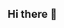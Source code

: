 ## Hi there 👋

<!--
**yeominizzang/yeominizzang** is a ✨ _special_ ✨ repository because its `README.md` (this file) appears on your GitHub profile.
[![Anurag's GitHub stats](https://github-readme-stats.vercel.app/api?username=yeominizzang)](https://github.com/anuraghazra/github-readme-stats)
![Anurag's GitHub stats](https://github-readme-stats.vercel.app/api?username=yeominizzang&hide=contribs,prs)
![Anurag's GitHub stats](https://github-readme-stats.vercel.app/api?username=yeominizzang&count_private=true)
![Anurag's GitHub stats](https://github-readme-stats.vercel.app/api?username=yeominizzang&show_icons=true)
![Anurag's GitHub stats](https://github-readme-stats.vercel.app/api?username=yeominizzang&show_icons=true&theme=radical)

[![Top Langs](https://github-readme-stats.vercel.app/api/top-langs/?username=yeominizzang)](https://github.com/anuraghazra/github-readme-stats)
[![Top Langs](https://github-readme-stats.vercel.app/api/top-langs/?username=yeominizzang&exclude_repo=github-readme-stats,anuraghazra.github.io)](https://github.com/anuraghazra/github-readme-stats)
[![Top Langs](https://github-readme-stats.vercel.app/api/top-langs/?username=yeominizzang&langs_count=8)](https://github.com/anuraghazra/github-readme-stats)
[![Top Langs](https://github-readme-stats.vercel.app/api/top-langs/?username=yeominizzang&layout=compact)](https://github.com/anuraghazra/github-readme-stats)

[![Harlok's WakaTime stats](https://github-readme-stats.vercel.app/api/wakatime?username=ffflabs)](https://github.com/yeominizzang/github-readme-stats)

<a href="https://github.com/yeominizzang/github-readme-stats">
  <img align="center" src="https://github-readme-stats.vercel.app/api/pin/?username=yeominizzang&repo=github-readme-stats" />
</a>
<a href="https://github.com/yeominizzang/convoychat">
  <img align="center" src="https://github-readme-stats.vercel.app/api/pin/?username=yeominizzang&repo=convoychat" />
</a>

Hi 👋 min-0 😋

[![Hits](https://hits.seeyoufarm.com/api/count/incr/badge.svg?url=https%3A%2F%2Fgithub.com%2Fmin-0&count_bg=%23555555&title_bg=%23323232&icon=github.svg&icon_color=%23FFFFFF&title=hits&edge_flat=false)](https://hits.seeyoufarm.com)

<h2 align="center"> 🎨 Stack <br> </p>
 
  <img src="https://img.shields.io/badge/Java-007396?style=round-square&logo=java&logoColor=white"/> <img src="https://img.shields.io/badge/Spring Boot-6DB33F?style=round-square&logo=Spring Boot&logoColor=white"/>
  <img src="https://img.shields.io/badge/Android Studio-3DDC84?style=round-square&logo=Android Studio&logoColor=white"/> <img src="https://img.shields.io/badge/MongoDB-47A248?style=round-square&logo=MongoDB&logoColor=white"/> 
  <img src="https://img.shields.io/badge/MySQL-4479A1?style=round-square&logo=MySQL&logoColor=white"/> <img src="https://img.shields.io/badge/MariaDB-003545?style=round-square&logo=mariadb&logoColor=white"/>
  <img src="https://img.shields.io/badge/Docker-2496ED?style=round-square&logo=docker&logoColor=white"/>

 
<p align="right">
<a href="블로그 주소"><img src="https://img.shields.io/badge/My tech blog-A9BCF5?style=flat-square&logo=GitHub Sponsors&logoColor=white&link=블로그 주소"/></a>
<a href="인스타그램 주소" target="_blank"><img src="https://img.shields.io/badge/Instagram-E4405F?style=flat-square&logo=Instagram&logoColor=white"/></a>
출처: https://min-0.tistory.com/entry/Git-Github-Profile-깃허브-꾸미기-줄여서-깃꾸-ㅋㅋ [min-0's  Growth Diary:티스토리]
